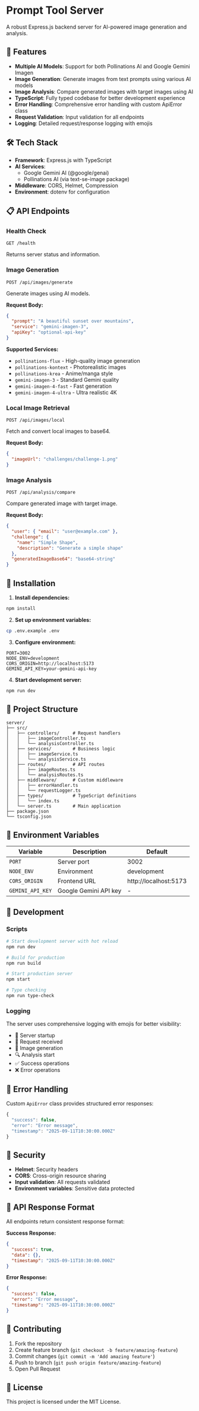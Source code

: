 # Prompt Tool Server

A robust Express.js backend server for AI-powered image generation and analysis.

## 🚀 Features

- **Multiple AI Models**: Support for both Pollinations AI and Google Gemini Imagen
- **Image Generation**: Generate images from text prompts using various AI models
- **Image Analysis**: Compare generated images with target images using AI
- **TypeScript**: Fully typed codebase for better development experience
- **Error Handling**: Comprehensive error handling with custom ApiError class
- **Request Validation**: Input validation for all endpoints
- **Logging**: Detailed request/response logging with emojis

## 🛠️ Tech Stack

- **Framework**: Express.js with TypeScript
- **AI Services**: 
  - Google Gemini AI (@google/genai)
  - Pollinations AI (via text-se-image package)
- **Middleware**: CORS, Helmet, Compression
- **Environment**: dotenv for configuration

## 📋 API Endpoints

### Health Check
```
GET /health
```
Returns server status and information.

### Image Generation
```
POST /api/images/generate
```
Generate images using AI models.

**Request Body:**
```json
{
  "prompt": "A beautiful sunset over mountains",
  "service": "gemini-imagen-3",
  "apiKey": "optional-api-key"
}
```

**Supported Services:**
- `pollinations-flux` - High-quality image generation
- `pollinations-kontext` - Photorealistic images  
- `pollinations-krea` - Anime/manga style
- `gemini-imagen-3` - Standard Gemini quality
- `gemini-imagen-4-fast` - Fast generation
- `gemini-imagen-4-ultra` - Ultra realistic 4K

### Local Image Retrieval
```
POST /api/images/local
```
Fetch and convert local images to base64.

**Request Body:**
```json
{
  "imageUrl": "challenges/challenge-1.png"
}
```

### Image Analysis
```
POST /api/analysis/compare
```
Compare generated image with target image.

**Request Body:**
```json
{
  "user": { "email": "user@example.com" },
  "challenge": {
    "name": "Simple Shape",
    "description": "Generate a simple shape"
  },
  "generatedImageBase64": "base64-string"
}
```

## 🔧 Installation

1. **Install dependencies:**
```bash
npm install
```

2. **Set up environment variables:**
```bash
cp .env.example .env
```

3. **Configure environment:**
```env
PORT=3002
NODE_ENV=development
CORS_ORIGIN=http://localhost:5173
GEMINI_API_KEY=your-gemini-api-key
```

4. **Start development server:**
```bash
npm run dev
```

## 📁 Project Structure

```
server/
├── src/
│   ├── controllers/     # Request handlers
│   │   ├── imageController.ts
│   │   └── analysisController.ts
│   ├── services/        # Business logic
│   │   ├── imageService.ts
│   │   └── analysisService.ts
│   ├── routes/          # API routes
│   │   ├── imageRoutes.ts
│   │   └── analysisRoutes.ts
│   ├── middleware/      # Custom middleware
│   │   ├── errorHandler.ts
│   │   └── requestLogger.ts
│   ├── types/           # TypeScript definitions
│   │   └── index.ts
│   └── server.ts        # Main application
├── package.json
└── tsconfig.json
```

## 🔑 Environment Variables

| Variable | Description | Default |
|----------|-------------|---------|
| `PORT` | Server port | 3002 |
| `NODE_ENV` | Environment | development |
| `CORS_ORIGIN` | Frontend URL | http://localhost:5173 |
| `GEMINI_API_KEY` | Google Gemini API key | - |

## 🧪 Development

### Scripts
```bash
# Start development server with hot reload
npm run dev

# Build for production
npm run build

# Start production server
npm start

# Type checking
npm run type-check
```

### Logging
The server uses comprehensive logging with emojis for better visibility:
- 🚀 Server startup
- 🎯 Request received
- 🎨 Image generation
- 🔍 Analysis start
- ✅ Success operations
- ❌ Error operations

## 🚨 Error Handling

Custom `ApiError` class provides structured error responses:

```typescript
{
  "success": false,
  "error": "Error message",
  "timestamp": "2025-09-11T10:30:00.000Z"
}
```

## 🔐 Security

- **Helmet**: Security headers
- **CORS**: Cross-origin resource sharing
- **Input validation**: All requests validated
- **Environment variables**: Sensitive data protected

## 📝 API Response Format

All endpoints return consistent response format:

**Success Response:**
```json
{
  "success": true,
  "data": {},
  "timestamp": "2025-09-11T10:30:00.000Z"
}
```

**Error Response:**
```json
{
  "success": false,
  "error": "Error message",
  "timestamp": "2025-09-11T10:30:00.000Z"
}
```

## 🤝 Contributing

1. Fork the repository
2. Create feature branch (`git checkout -b feature/amazing-feature`)
3. Commit changes (`git commit -m 'Add amazing feature'`)
4. Push to branch (`git push origin feature/amazing-feature`)
5. Open Pull Request

## 📄 License

This project is licensed under the MIT License.
